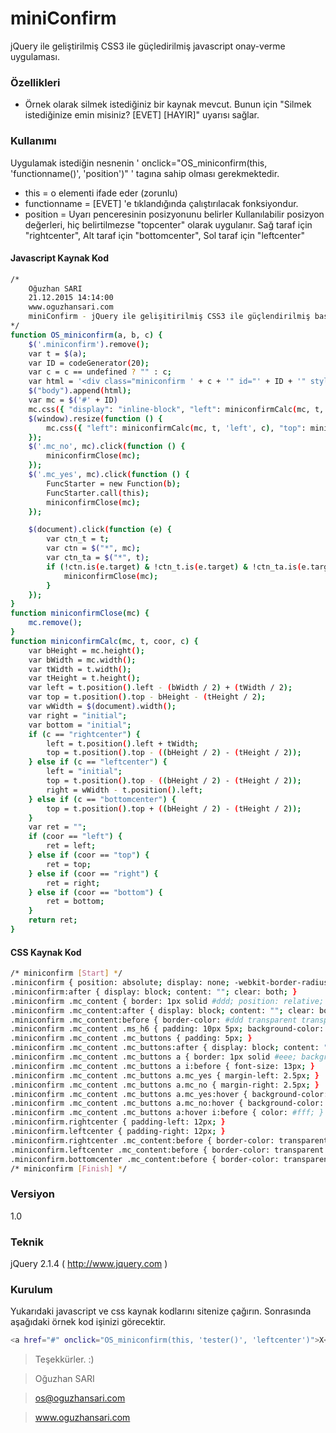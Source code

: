# miniConfirm
jQuery ile geliştirilmiş CSS3 ile güçledirilmiş javascript onay-verme uygulaması.

### Özellikleri
  - Örnek olarak silmek istediğiniz bir kaynak mevcut. Bunun için "Silmek istediğinize emin misiniz? [EVET] [HAYIR]" uyarısı sağlar.

### Kullanımı
Uygulamak istediğin nesnenin ' onclick="OS_miniconfirm(this, 'functionname()', 'position')" ' tagına sahip olması gerekmektedir.

  - this = o elementi ifade eder (zorunlu)
  - functionname = [EVET] 'e tıklandığında çalıştırılacak fonksiyondur.
  - position = Uyarı penceresinin posizyonunu belirler Kullanılabilir posizyon değerleri, hiç belirtilmezse "topcenter" olarak uygulanır. Sağ taraf için "rightcenter", Alt taraf için "bottomcenter", Sol taraf için "leftcenter"

#### Javascript Kaynak Kod
```sh
/*
    Oğuzhan SARI
    21.12.2015 14:14:00
    www.oguzhansari.com
    miniConfirm - jQuery ile gelişitirilmiş CSS3 ile güçlendirilmiş basit onay uygulaması
*/
function OS_miniconfirm(a, b, c) {
    $('.miniconfirm').remove();
    var t = $(a);
    var ID = codeGenerator(20);
    var c = c == undefined ? "" : c;
    var html = '<div class="miniconfirm ' + c + '" id="' + ID + '" style="top: ' + t.position().top + 'px; left: ' + t.position().left + 'px"><div class="mc_content"><h6 class="ms_h6"><span>Emin misiniz?</span></h6><div class="mc_buttons"><a href="#" class="mc_no"><i class="psicons-close"></i></a><a href="#" class="mc_yes"><i class="psicons-check"></i></a></div></div></div>';
    $("body").append(html);
    var mc = $('#' + ID)
    mc.css({ "display": "inline-block", "left": miniconfirmCalc(mc, t, 'left', c), "top": miniconfirmCalc(mc, t, 'top', c), "right": miniconfirmCalc(mc, t, 'right', c), "bottom": miniconfirmCalc(mc, t, 'bottom', c) });
    $(window).resize(function () {
        mc.css({ "left": miniconfirmCalc(mc, t, 'left', c), "top": miniconfirmCalc(mc, t, 'top', c), "right": miniconfirmCalc(mc, t, 'right', c), "bottom": miniconfirmCalc(mc, t, 'bottom', c) });
    });
    $('.mc_no', mc).click(function () {
        miniconfirmClose(mc);
    });
    $('.mc_yes', mc).click(function () {
        FuncStarter = new Function(b);
        FuncStarter.call(this);
        miniconfirmClose(mc);
    });

    $(document).click(function (e) {
        var ctn_t = t;
        var ctn = $("*", mc);
        var ctn_ta = $("*", t);
        if (!ctn.is(e.target) & !ctn_t.is(e.target) & !ctn_ta.is(e.target)) {
            miniconfirmClose(mc);
        }
    });
}
function miniconfirmClose(mc) {
    mc.remove();
}
function miniconfirmCalc(mc, t, coor, c) {
    var bHeight = mc.height();
    var bWidth = mc.width();
    var tWidth = t.width();
    var tHeight = t.height();
    var left = t.position().left - (bWidth / 2) + (tWidth / 2);
    var top = t.position().top - bHeight - (tHeight / 2);
    var wWidth = $(document).width();
    var right = "initial";
    var bottom = "initial";
    if (c == "rightcenter") {
        left = t.position().left + tWidth;
        top = t.position().top - ((bHeight / 2) - (tHeight / 2));
    } else if (c == "leftcenter") {
        left = "initial";
        top = t.position().top - ((bHeight / 2) - (tHeight / 2));
        right = wWidth - t.position().left;
    } else if (c == "bottomcenter") {
        top = t.position().top + ((bHeight / 2) - (tHeight / 2));
    }
    var ret = "";
    if (coor == "left") {
        ret = left;
    } else if (coor == "top") {
        ret = top;
    } else if (coor == "right") {
        ret = right;
    } else if (coor == "bottom") {
        ret = bottom;
    }
    return ret;
}
```
#### CSS Kaynak Kod
```sh
/* miniconfirm [Start] */
.miniconfirm { position: absolute; display: none; -webkit-border-radius: 3px; -moz-border-radius: 3px; border-radius: 3px; }
.miniconfirm:after { display: block; content: ""; clear: both; }
.miniconfirm .mc_content { border: 1px solid #ddd; position: relative; display: block; background-color: #fff; -webkit-border-radius: 3px; box-shadow: 0 0 8px #b5b5b5; -moz-border-radius: 3px; border-radius: 3px; }
.miniconfirm .mc_content:after { display: block; content: ""; clear: both; }
.miniconfirm .mc_content:before { border-color: #ddd transparent transparent transparent; border-style: solid; border-width: 8px; width: 0; height: 0; display: block; position: absolute; bottom: -16px; left: calc(50% - 8px); content: ""; }
.miniconfirm .mc_content .ms_h6 { padding: 10px 5px; background-color: #eee; font-size: 14px; color: #666; font-weight: 600; -webkit-border-top-left-radius: 3px; -webkit-border-top-right-radius: 3px; -moz-border-radius-topleft: 3px; -moz-border-radius-topright: 3px; border-top-left-radius: 3px; border-top-right-radius: 3px; }
.miniconfirm .mc_content .mc_buttons { padding: 5px; }
.miniconfirm .mc_content .mc_buttons:after { display: block; content: ""; clear: both; }
.miniconfirm .mc_content .mc_buttons a { border: 1px solid #eee; background-color: #fff; height: 30px; line-height: 30px; text-align: center; text-decoration: none; color: #666; display: block; width: calc(50% - 2.5px); float: left; -webkit-border-radius: 3px; -moz-border-radius: 3px; border-radius: 3px; box-sizing: border-box; -webkit-transition: All 500ms ease; -moz-transition: All 500ms ease; -o-transition: All 500ms ease; transition: All 500ms ease; }
.miniconfirm .mc_content .mc_buttons a i:before { font-size: 13px; }
.miniconfirm .mc_content .mc_buttons a.mc_yes { margin-left: 2.5px; }
.miniconfirm .mc_content .mc_buttons a.mc_no { margin-right: 2.5px; }
.miniconfirm .mc_content .mc_buttons a.mc_yes:hover { background-color: #33b86c; border-color: #106f39; }
.miniconfirm .mc_content .mc_buttons a.mc_no:hover { background-color: #ef5350; border-color: #8f1e1c; }
.miniconfirm .mc_content .mc_buttons a:hover i:before { color: #fff; }
.miniconfirm.rightcenter { padding-left: 12px; }
.miniconfirm.leftcenter { padding-right: 12px; }
.miniconfirm.rightcenter .mc_content:before { border-color: transparent #ddd transparent transparent; border-style: solid; border-width: 8px; width: 0; height: 0; display: block; position: absolute; left: -16px; top: calc(50% - 8px); content: ""; }
.miniconfirm.leftcenter .mc_content:before { border-color: transparent transparent transparent #ddd; border-style: solid; border-width: 8px; width: 0; height: 0; display: block; position: absolute; left: initial; right: -16px; top: calc(50% - 8px); content: ""; }
.miniconfirm.bottomcenter .mc_content:before { border-color: transparent transparent #ddd transparent; border-style: solid; border-width: 8px; width: 0; height: 0; display: block; position: absolute; bottom: initial; top: -16px; content: ""; }
/* miniconfirm [Finish] */
```

### Versiyon
1.0

### Teknik

jQuery 2.1.4 ( http://www.jquery.com )

### Kurulum

Yukarıdaki javascript ve css kaynak kodlarını sitenize çağırın. Sonrasında aşağıdaki örnek kod işinizi görecektir.

```sh
<a href="#" onclick="OS_miniconfirm(this, 'tester()', 'leftcenter')">X</a>
```

> Teşekkürler. :)

> Oğuzhan SARI

> os@oguzhansari.com

> www.oguzhansari.com
